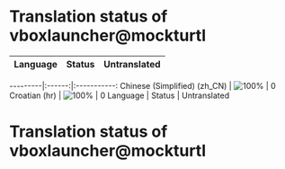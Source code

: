 # Translation status of vboxlauncher@mockturtl

Language | Status | Untranslated
---------|:------:|:-----------:

---------|:------:|:-----------:
Chinese (Simplified) (zh_CN) | ![100%](http://progressed.io/bar/100) | 0
Croatian (hr) | ![100%](http://progressed.io/bar/100) | 0
Language | Status | Untranslated
# Translation status of vboxlauncher@mockturtl
